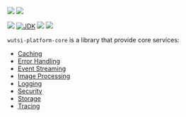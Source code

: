 [![](https://github.com/wutsi/wutsi-platform-core/actions/workflows/master.yml/badge.svg)](https://github.com/wutsi/wutsi-platform-core/actions/workflows/master.yml)
[![](https://github.com/wutsi/wutsi-platform-core/actions/workflows/pull_requesst.yml/badge.svg)](https://github.com/wutsi/wutsi-platform-core/actions/workflows/pull_request.yml)

![](https://img.shields.io/github/v/tag/wutsi/wutsi-platform-core)
[![JDK](https://img.shields.io/badge/jdk-11-brightgreen.svg)](https://jdk.java.net/11/)
[![](https://img.shields.io/badge/maven-3.6-brightgreen.svg)](https://maven.apache.org/download.cgi)
![](https://img.shields.io/badge/language-kotlin-blue.svg)

`wutsi-platform-core` is a library that provide core services:

- [Caching](src/docs/Caching.md)
- [Error Handling](src/docs/Error.md)
- [Event Streaming](src/docs/Stream.md)
- [Image Processing](src/docs/Image.md)
- [Logging](src/docs/Logging.md)
- [Security](src/docs/Security.md)
- [Storage](src/docs/Storage.md)
- [Tracing](src/docs/Tracing.md)

